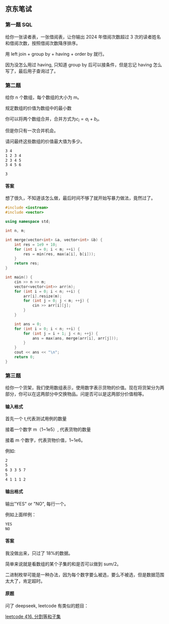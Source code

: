 ## 京东笔试

### 第一题 SQL

给你一张读者表，一张借阅表，让你输出 2024 年借阅次数超过 3 次的读者姓名和借阅次数，按照借阅次数降序排序。

用 left join + group by + having + order by 就行。

因为没怎么用过 having, 只知道 group by 后可以接条件，但是忘记 having 怎么写了，最后用子查询过了。

### 第二题

给你 n 个数组，每个数组的大小为 m。

规定数组的价值为数组中的最小数

你可以将两个数组合并，合并方式为$c_i = a_i + b_i$。

但是你只有一次合并机会。

请问最终这些数组的价值最大值为多少。

```txt
3 4
1 2 3 4
2 3 4 5
3 4 5 6
```

```
3
```

#### 答案

想了很久，不知道该怎么做，最后时间不够了就开始写暴力做法，竟然过了。

```cpp
#include <iostream>
#include <vector>

using namespace std;

int n, m;

int merge(vector<int> &a, vector<int> &b) {
    int res = 1e9 + 10;
    for (int i = 0; i < m; ++i) {
        res = min(res, max(a[i], b[i]));
    }
    return res;
}

int main() {
    cin >> n >> m;
    vector<vector<int>> arr(n);
    for (int i = 0; i < n; ++i) {
        arr[i].resize(m);
        for (int j = 0; j < m; ++j) {
            cin >> arr[i][j];
        }
    }

    int ans = 0;
    for (int i = 0; i < n; ++i) {
        for (int j = i + 1; j < n; ++j) {
            ans = max(ans, merge(arr[i], arr[j]));
        }
    }
    cout << ans << "\n";
    return 0;
}

```

### 第三题

给你一个货架，我们使用数组表示，使用数字表示货物的价值。现在将货架分为两部分，你可以在这两部分中交换物品。问是否可以是这两部分价值相等。

#### 输入格式

首先一个 t,代表测试用例的数量

接着一个数字 m（1~1e5）, 代表货物的数量

接着 m 个数字，代表货物价值，1~1e6。

例如:

```txt
2
5
6 3 3 5 7
5
4 1 1 1 2
```

#### 输出格式

输出"YES" or "NO", 每行一个。

例如上面样例：

```txt
YES
NO
```

#### 答案

我没做出来，只过了 18%的数据。

简单来说就是看数组的某个子集的和是否可以做到 sum/2。

二进制枚举可能是一种办法，因为每个数字要么被选，要么不被选，但是数据范围太大了，肯定超时。

#### 原题

问了 deepseek, leetcode 有类似的题目：

[leetcode 416. 分割等和子集](https://leetcode.cn/problems/partition-equal-subset-sum/description/)
